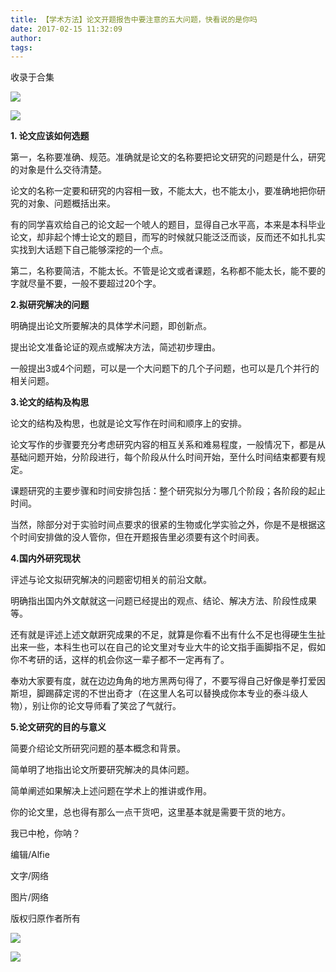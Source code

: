 ```yaml
---
title: 【学术方法】论文开题报告中要注意的五大问题，快看说的是你吗
date: 2017-02-15 11:32:09
author: 
tags: 
---
```



收录于合集

![](/images/4476/2.gif)

  

![](/images/4476/3.jpeg)

  

**1\. 论文应该如何选题**

  

第一，名称要准确、规范。准确就是论文的名称要把论文研究的问题是什么，研究的对象是什么交待清楚。

  

论文的名称一定要和研究的内容相一致，不能太大，也不能太小，要准确地把你研究的对象、问题概括出来。

有的同学喜欢给自己的论文起一个唬人的题目，显得自己水平高，本来是本科毕业论文，却非起个博士论文的题目，而写的时候就只能泛泛而谈，反而还不如扎扎实实找到大话题下自己能够深挖的一个点。

第二，名称要简洁，不能太长。不管是论文或者课题，名称都不能太长，能不要的字就尽量不要，一般不要超过20个字。

 **2.拟研究解决的问题**

明确提出论文所要解决的具体学术问题，即创新点。

提出论文准备论证的观点或解决方法，简述初步理由。

一般提出3或4个问题，可以是一个大问题下的几个子问题，也可以是几个并行的相关问题。

 **3.论文的结构及构思**

论文的结构及构思，也就是论文写作在时间和顺序上的安排。

论文写作的步骤要充分考虑研究内容的相互关系和难易程度，一般情况下，都是从基础问题开始，分阶段进行，每个阶段从什么时间开始，至什么时间结束都要有规定。

课题研究的主要步骤和时间安排包括：整个研究拟分为哪几个阶段；各阶段的起止时间。

当然，除部分对于实验时间点要求的很紧的生物或化学实验之外，你是不是根据这个时间安排做的没人管你，但在开题报告里必须要有这个时间表。

 **4.国内外研究现状**

评述与论文拟研究解决的问题密切相关的前沿文献。

明确指出国内外文献就这一问题已经提出的观点、结论、解决方法、阶段性成果等。

还有就是评述上述文献趼究成果的不足，就算是你看不出有什么不足也得硬生生扯出来一些，本科生也可以在自己的论文里对专业大牛的论文指手画脚指不足，假如你不考研的话，这样的机会你这一辈子都不一定再有了。

奉劝大家要有度，就在边边角角的地方黑两句得了，不要写得自己好像是拳打爱因斯坦，脚踢薛定谔的不世出奇才（在这里人名可以替换成你本专业的泰斗级人物），别让你的论文导师看了笑岔了气就行。

 **5.论文研究的目的与意义**

简要介绍论文所研究问题的基本概念和背景。

简单明了地指出论文所要研究解决的具体问题。

简单阐述如果解决上述问题在学术上的推讲或作用。

你的论文里，总也得有那么一点干货吧，这里基本就是需要干货的地方。

我已中枪，你呐？

  

  

编辑/Alfie

文字/网络

图片/网络

版权归原作者所有

  

![](/images/4476/4.png)

 **![](/images/4476/5.png)**

  

